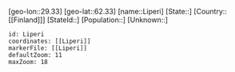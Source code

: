 ﻿---
location: [62.33,29.33]
mapzoom: [7,12] 
mapmarker: city 
type: City
tags:
- geo/City


SpocWebEntityId: 32039
isDeleted: false
confidential: public

---
[geo-lon::29.33]
[geo-lat::62.33]
[name::Liperi]
[State::]
[Country::[[Finland]]]
[StateId::]
[Population::]
[Unknown::]


```leaflet
id: Liperi
coordinates: [[Liperi]]
markerFile: [[Liperi]]
defaultZoom: 11 
maxZoom: 18
```
